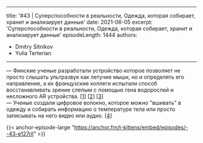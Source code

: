 
---
title: '#43 | Суперспособности в реальности, Одежда, которая собирает, хранит и анализирует данные'
date: 2021-06-05
excerpt: 'Суперспособности в реальности, Одежда, которая собирает, хранит и анализирует данные'
episodeLength: 1444
authors:
  - Dmitry Sitnikov
  - Yulia Terterian
---

— Финские ученые разработали устройство которое позволяет не просто слышать ультразвук как летучие мыши, но и определять его направление, а их французские коллеги испытали способ восстанавливать зрение слепым с помощью гена водорослей и несложного AR устройства. [[1](https://www.sciencedaily.com/releases/2021/06/210602130316.htm)] [[2](https://scinquisitor.livejournal.com/191551.html)] [[3](https://www.nature.com/articles/s41591-021-01351-4)]<br/>
— Ученые создали цифровое волокно, которое можно "вшивать" в одежду и собирать информацию о температуре тела или просто записывать на него видео или аудио. [[4](https://scitechdaily.com/mit-engineers-create-a-programmable-digital-fiber-with-memory-sensors-and-ai/)]

{{< anchor-episode-large "https://anchor.fm/t-kittens/embed/episodes/--43-e127ril" >}}
